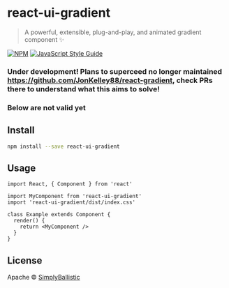# react-ui-gradient

> A powerful, extensible, plug-and-play, and animated gradient component ✨

[![NPM](https://img.shields.io/npm/v/react-ui-gradient.svg)](https://www.npmjs.com/package/react-ui-gradient) [![JavaScript Style Guide](https://img.shields.io/badge/code_style-standard-brightgreen.svg)](https://standardjs.com)

### Under development! Plans to superceed no longer maintained https://github.com/JonKelley88/react-gradient, check PRs there to understand what this aims to solve!

### Below are not valid yet
## Install

```bash
npm install --save react-ui-gradient
```

## Usage

```tsx
import React, { Component } from 'react'

import MyComponent from 'react-ui-gradient'
import 'react-ui-gradient/dist/index.css'

class Example extends Component {
  render() {
    return <MyComponent />
  }
}
```

## License

Apache © [SimplyBallistic](https://github.com/SimplyBallistic)
